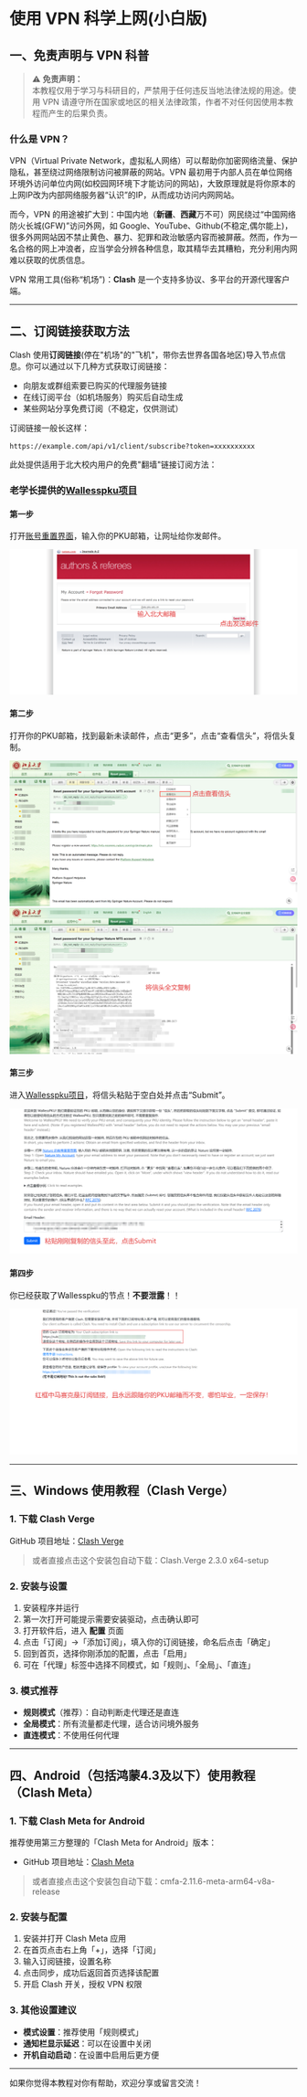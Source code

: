# 使用 VPN 科学上网(小白版)

## 一、免责声明与 VPN 科普

> ⚠️ **免责声明：**  
本教程仅用于学习与科研目的，严禁用于任何违反当地法律法规的用途。使用 VPN 请遵守所在国家或地区的相关法律政策，作者不对任何因使用本教程而产生的后果负责。

### 什么是 VPN？

VPN（Virtual Private Network，虚拟私人网络）可以帮助你加密网络流量、保护隐私，甚至绕过网络限制访问被屏蔽的网站。VPN 最初用于内部人员在单位网络环境外访问单位内网(如校园网环境下才能访问的网站)，大致原理就是将你原本的上网IP改为内部网络服务器“认识”的IP，从而成功访问内网网站。

而今，VPN 的用途被扩大到：中国内地（**新疆**、**西藏**万不可）网民绕过“中国网络防火长城(GFW)”访问外网，如 Google、YouTube、Github(不稳定,偶尔能上)，很多外网网站因不禁止黄色、暴力、犯罪和政治敏感内容而被屏蔽。然而，作为一名合格的网上冲浪者，应当学会分辨各种信息，取其精华去其糟粕，充分利用内网难以获取的优质信息。

VPN 常用工具(俗称“机场”)：**Clash** 是一个支持多协议、多平台的开源代理客户端。

---

## 二、订阅链接获取方法

Clash 使用**订阅链接**(停在"机场"的"飞机"，带你去世界各国各地区)导入节点信息。你可以通过以下几种方式获取订阅链接：

- 向朋友或群组索要已购买的代理服务链接
- 在线订阅平台（如机场服务）购买后自动生成
- 某些网站分享免费订阅（不稳定，仅供测试）

订阅链接一般长这样：
```
https://example.com/api/v1/client/subscribe?token=xxxxxxxxxx
```

此处提供适用于北大校内用户的免费"翻墙"链接订阅方法：

### 老学长提供的[Wallesspku项目](https://189854.xyz/verify)

#### 第一步

打开[账号重置界面](https://mts-spd.nature.com/apps/spd.plex?form_type=forgot_password&j_id=18)，输入你的PKU邮箱，让网址给你发邮件。

<img src = '../images/GFW/Nature My Account.png'>

#### 第二步

打开你的PKU邮箱，找到最新未读邮件，点击“更多”，点击“查看信头”，将信头复制。

<img src = '../images/GFW/View.png'>

<img src = '../images/GFW/Header.png'>

#### 第三步

进入[Wallesspku项目](https://189854.xyz/verify)，将信头粘贴于空白处并点击“Submit”。

<img src = '../images/GFW/Fill Here.png'>

#### 第四步

你已经获取了Wallesspku的节点！**不要泄露**！！

<img src = '../images/GFW/Subscription Link.png'>

---

## 三、Windows 使用教程（Clash Verge）

### 1. 下载 Clash Verge

GitHub 项目地址：[Clash Verge](https://github.com/Kejifaxian/welcome?tab=readme-ov-file)

> 或者直接点击这个安装包自动下载：Clash.Verge 2.3.0 x64-setup

### 2. 安装与设置

1. 安装程序并运行
2. 第一次打开可能提示需要安装驱动，点击确认即可
3. 打开软件后，进入 **配置** 页面
4. 点击「订阅」→「添加订阅」，填入你的订阅链接，命名后点击「确定」
5. 回到首页，选择你刚添加的配置，点击「启用」
6. 可在「代理」标签中选择不同模式，如「规则」、「全局」、「直连」

### 3. 模式推荐

- **规则模式**（推荐）：自动判断走代理还是直连
- **全局模式**：所有流量都走代理，适合访问境外服务
- **直连模式**：不使用任何代理

---

## 四、Android（包括鸿蒙4.3及以下）使用教程（Clash Meta）

### 1. 下载 Clash Meta for Android

推荐使用第三方整理的「Clash Meta for Android」版本：

- GitHub 项目地址：[Clash Meta](https://github.com/Kejifaxian/welcome?tab=readme-ov-file)

> 或者直接点击这个安装包自动下载：cmfa-2.11.6-meta-arm64-v8a-release

### 2. 安装与配置

1. 安装并打开 Clash Meta 应用
2. 在首页点击右上角「+」，选择「订阅」
3. 输入订阅链接，设置名称
4. 点击同步，成功后返回首页选择该配置
5. 开启 Clash 开关，授权 VPN 权限

### 3. 其他设置建议

- **模式设置**：推荐使用「规则模式」
- **通知栏显示延迟**：可以在设置中关闭
- **开机自动启动**：在设置中启用后更方便

---

如果你觉得本教程对你有帮助，欢迎分享或留言交流！
